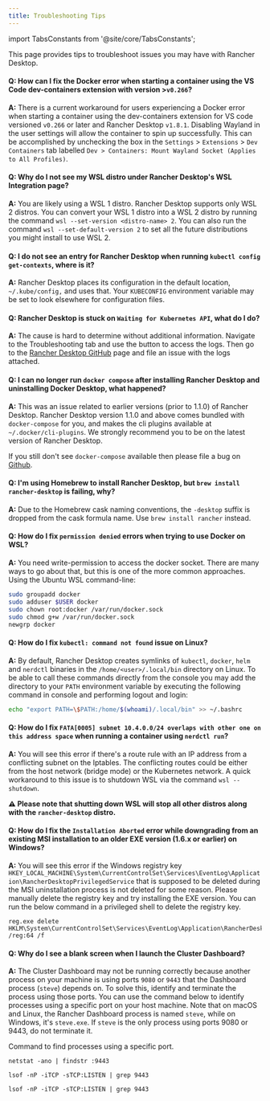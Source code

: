 ```yaml
---
title: Troubleshooting Tips
---
```


<head>
  <link rel="canonical" href="https://docs.rancherdesktop.io/troubleshooting-tips"/>
</head>

import TabsConstants from '@site/core/TabsConstants';

This page provides tips to troubleshoot issues you may have with Rancher Desktop.

#### Q: How can I fix the Docker error when starting a container using the VS Code dev-containers extension with version >`v0.266`?

**A:** There is a current workaround for users experiencing a Docker error when starting a container using the dev-containers extension for VS code versioned `v0.266` or later and Rancher Desktop `v1.8.1`. Disabling Wayland in the user settings will allow the container to spin up successfully. This can be accomplished by unchecking the box in the `Settings` > `Extensions` > `Dev Containers` tab labelled `Dev > Containers: Mount Wayland Socket (Applies to All Profiles)`.

#### Q: Why do I not see my WSL distro under Rancher Desktop's WSL Integration page?

**A:** You are likely using a WSL 1 distro. Rancher Desktop supports only WSL 2 distros. You can convert your WSL 1 distro into a WSL 2 distro by running the command `wsl --set-version <distro-name> 2`. You can also run the command `wsl --set-default-version 2` to set all the future distributions you might install to use WSL 2.

#### Q: I do not see an entry for Rancher Desktop when running `kubectl config get-contexts`, where is it?

**A:** Rancher Desktop places its configuration in the default location, `~/.kube/config,` and uses that. Your `KUBECONFIG` environment variable may be set to look elsewhere for configuration files.

#### Q: Rancher Desktop is stuck on `Waiting for Kubernetes API`, what do I do?

**A:** The cause is hard to determine without additional information. Navigate to the Troubleshooting tab and use the button to access the logs. Then go to the [Rancher Desktop GitHub] page and file an issue with the logs attached.

[Rancher Desktop Github]:
https://github.com/rancher-sandbox/rancher-desktop/issues

<!-- RD #1262 -->
#### Q: I can no longer run `docker compose` after installing Rancher Desktop and uninstalling Docker Desktop, what happened?

**A:** This was an issue related to earlier versions (prior to 1.1.0) of Rancher Desktop.  Rancher Desktop version 1.1.0 and above comes bundled with `docker-compose` for you, and makes the cli plugins available at `~/.docker/cli-plugins`. We strongly recommend you to be on the latest version of Rancher Desktop.

If you still don't see `docker-compose` available then please file a bug on [Github](https://github.com/rancher-sandbox/rancher-desktop/issues/new?assignees=&labels=kind%2Fbug&template=bug_report.yml).

<!-- #966 -->
#### Q: I'm using Homebrew to install Rancher Desktop, but `brew install rancher-desktop` is failing, why?

**A:** Due to the Homebrew cask naming conventions, the `-desktop` suffix is dropped from the cask formula name. Use `brew install rancher` instead.

<!-- #1156 -->
#### Q: How do I fix `permission denied` errors when trying to use Docker on WSL?

**A:** You need write-permission to access the docker socket. There are many ways to go about that, but this is one of the more common approaches. Using the Ubuntu WSL command-line:

```bash
sudo groupadd docker
sudo adduser $USER docker
sudo chown root:docker /var/run/docker.sock
sudo chmod g+w /var/run/docker.sock
newgrp docker
```

#### Q: How do I fix `kubectl: command not found` issue on Linux?

**A:** By default, Rancher Desktop creates symlinks of `kubectl`, `docker`, `helm` and `nerdctl` binaries in the `/home/<user>/.local/bin` directory on Linux. To be able to call these commands directly from the console you may add the directory to your `PATH` environment variable by executing the following command in console and performing logout and login:

```bash
echo "export PATH=\$PATH:/home/$(whoami)/.local/bin" >> ~/.bashrc
```
#### Q: How do I fix `FATA[0005] subnet 10.4.0.0/24 overlaps with other one on this address space` when running a container using `nerdctl run`?

**A:** You will see this error if there's a route rule with an IP address from a conflicting subnet on the Iptables. The conflicting routes could be either from the host network (bridge mode) or the Kubernetes network. A quick workaround to this issue is to shutdown WSL via the command `wsl --shutdown`. 

**:warning: Please note that shutting down WSL will stop all other distros along with the `rancher-desktop` distro.**

#### Q: How do I fix the `Installation Aborted` error while downgrading from an existing MSI installation to an older EXE version (1.6.x or earlier) on Windows?

**A:** You will see this error if the Windows registry key `HKEY_LOCAL_MACHINE\System\CurrentControlSet\Services\EventLog\Application\RancherDesktopPrivilegedService` that is supposed to be deleted during the MSI uninstallation process is not deleted for some reason. Please manually delete the registry key and try installing the EXE version. You can run the below command in a privileged shell to delete the registry key.

```
reg.exe delete HKLM\System\CurrentControlSet\Services\EventLog\Application\RancherDesktopPrivilegedService /reg:64 /f
```
#### Q: Why do I see a blank screen when I launch the Cluster Dashboard?

**A:** The Cluster Dashboard may not be running correctly because another process on your machine is using ports `9080` or `9443` that the Dashboard process (`steve`) depends on. To solve this, identify and terminate the process using those ports. You can use the command below to identify processes using a specific port on your host machine. Note that on macOS and Linux, the Rancher Dashboard process is named `steve`, while on Windows, it's `steve.exe`. If `steve` is the only process using ports 9080 or 9443, do not terminate it.

Command to find processes using a specific port.

<Tabs groupId="os">
<TabItem value="Windows">

```
netstat -ano | findstr :9443
```

</TabItem>
<TabItem value="macOS">

```
lsof -nP -iTCP -sTCP:LISTEN | grep 9443
```

</TabItem>
<TabItem value="Linux">

```
lsof -nP -iTCP -sTCP:LISTEN | grep 9443
```

</TabItem>
</Tabs>
